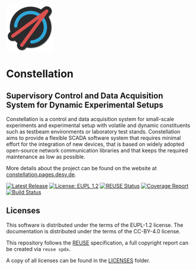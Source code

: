 <!--
SPDX-FileCopyrightText: 2023 DESY and the Constellation authors
SPDX-License-Identifier: CC-BY-4.0
-->
<!-- markdownlint-disable-next-line first-line-heading -->
[![Logo](docs/logo_small.png)](https://constellation.pages.desy.de/)

# Constellation

## Supervisory Control and Data Acquisition System for Dynamic Experimental Setups

Constellation is a control and data acquisition system for small-scale experiments and experimental setup with volatile and dynamic constituents such as testbeam environments or laboratory test stands. Constellation aims to provide a flexible SCADA software system that requires minimal effort for the integration of new devices, that is based on widely adopted open-source network communication libraries and that keeps the required maintenance as low as possible.

More details about the project can be found on the website at [constellation.pages.desy.de](https://constellation.pages.desy.de/).

[![Latest Release](https://gitlab.desy.de/constellation/constellation/-/badges/release.svg)](https://gitlab.desy.de/constellation/constellation/-/releases)
[![License: EUPL 1.2](https://img.shields.io/badge/License-EUPL%201.2-blue.svg)](https://opensource.org/license/eupl-1-2/)
[![REUSE Status](https://api.reuse.software/badge/gitlab.desy.de/constellation/constellation)](https://api.reuse.software/info/gitlab.desy.de/constellation/constellation)
[![Coverage Report](https://gitlab.desy.de/constellation/constellation/badges/main/coverage.svg)](https://gitlab.desy.de/constellation/constellation/-/graphs/main/charts)
[![Build Status](https://gitlab.desy.de/constellation/constellation/badges/main/pipeline.svg)](https://gitlab.desy.de/constellation/constellation/-/commits/main)

## Licenses

This software is distributed under the terms of the EUPL-1.2 license. The documentation is distributed under the terms of the CC-BY-4.0 license.

This repository follows the [REUSE](https://reuse.software/) specification, a full copyright report can be created via `reuse spdx`.

A copy of all licenses can be found in the [LICENSES](LICENSES/) folder.
